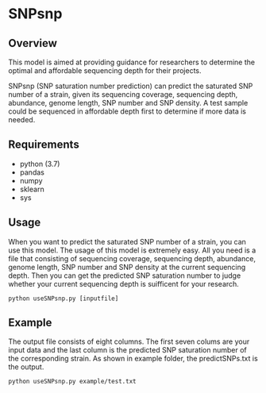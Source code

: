 # SNPsnp
## Overview
This model is aimed at providing guidance for researchers to determine the optimal and affordable sequencing depth for their projects. 

SNPsnp (SNP saturation number prediction) can predict the saturated SNP number of a strain, given its sequencing coverage, sequencing depth, abundance, genome length, SNP number and SNP density. A test sample could be sequenced in affordable depth first to determine if more data is needed. 

## Requirements
* python (3.7)
* pandas 
* numpy
* sklearn
* sys

## Usage
When you want to predict the saturated SNP number of a strain, you can use this model. The usage of this model is extremely easy. All you need is a file that consisting of sequencing coverage, sequencing depth, abundance, genome length, SNP number and SNP density at the current sequencing depth. Then you can get the predicted SNP saturation number to judge whether your current sequencing depth is suifficent for your research. 

```
python useSNPsnp.py [inputfile]
```

## Example
The output file consists of eight columns. The first seven colums are your input data and the last column is the predicted SNP saturation number of the corresponding strain. As shown in example folder, the predictSNPs.txt is the output.

```
python useSNPsnp.py example/test.txt
```
